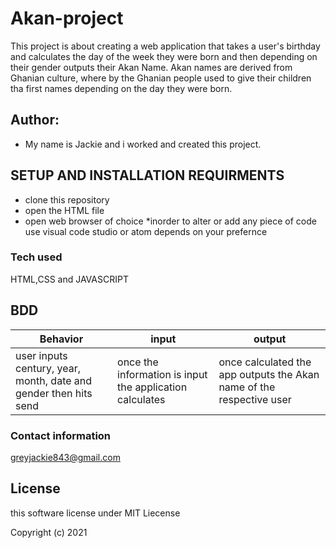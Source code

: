 # Akan-project
This project is about creating a web application that takes a user's birthday and calculates the day of the week they were born and then depending on their gender outputs their Akan Name.
Akan names are derived from Ghanian culture, where by the Ghanian people used to give their children tha first  names depending on the day they were born.

## Author:

* My name is Jackie and i worked and created this project.

## SETUP AND INSTALLATION REQUIRMENTS

* clone this repository
* open the HTML file
* open web browser of choice
*inorder to alter or add any piece of code use visual code studio or atom depends on your prefernce

### Tech used

HTML,CSS and JAVASCRIPT

## BDD

| Behavior| input | output |
| -------- | -------- | -------- |
| user inputs century, year, month, date and gender then hits send   | once the information is input the application calculates    | once calculated the app outputs the Akan name of the respective user     |


### Contact information
greyjackie843@gmail.com

## License

this software license under MIT Liecense

Copyright (c) 2021

